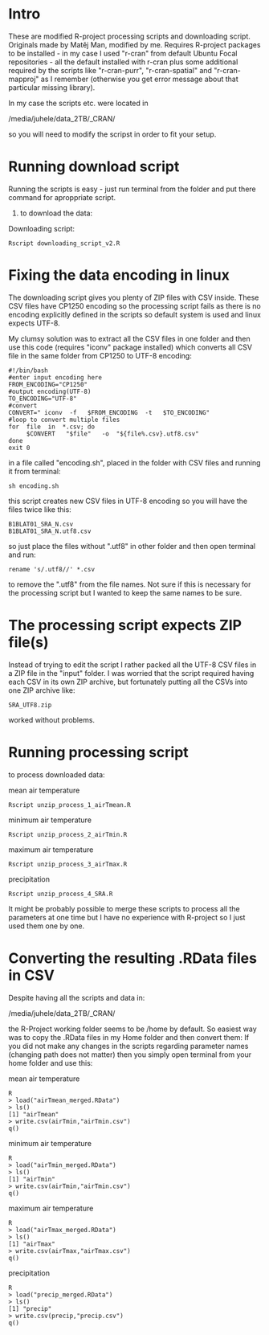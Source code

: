 # Intro

These are modified R-project processing scripts and downloading script. Originals made by Matěj Man, modified by me.
Requires R-project packages to be installed - in my case I used "r-cran" from default Ubuntu Focal repositories - all the default installed with r-cran plus some additional required by the scripts like "r-cran-purr", "r-cran-spatial" and "r-cran-mapproj" as I remember (otherwise you get error message about that particular missing library).

In my case the scripts etc. were located in 

/media/juhele/data_2TB/_CRAN/ 

so you will need to modify the scripst in order to fit your setup.

# Running download script

Running the scripts is easy - just run terminal from the folder and put there command for aproppriate script.
1) to download the data:

Downloading script:
```
Rscript downloading_script_v2.R
```
# Fixing the data encoding in linux

The downloading script gives you plenty of ZIP files with CSV inside. These CSV files have CP1250 encoding so the processing script fails as there is no encoding explicitly defined in the scripts so default system is used and linux expects UTF-8.

My clumsy solution was to extract all the CSV files in one folder and then use this code (requires "iconv" package installed) which converts all CSV file in the same folder from CP1250 to UTF-8 encoding:
```
#!/bin/bash
#enter input encoding here
FROM_ENCODING="CP1250"
#output encoding(UTF-8)
TO_ENCODING="UTF-8"
#convert
CONVERT=" iconv  -f   $FROM_ENCODING  -t   $TO_ENCODING"
#loop to convert multiple files 
for  file  in  *.csv; do
     $CONVERT   "$file"   -o  "${file%.csv}.utf8.csv"
done
exit 0
```
in a file called "encoding.sh", placed in the folder with CSV files and running it from terminal:

```
sh encoding.sh
```
this script creates new CSV files in UTF-8 encoding so you will have the files twice like this:

```
B1BLAT01_SRA_N.csv
B1BLAT01_SRA_N.utf8.csv
```
so just place the files without ".utf8" in other folder and then open terminal and run:
```
rename 's/.utf8//' *.csv
```
to remove the  ".utf8" from the file names. Not sure if this is necessary for the processing script but I wanted to keep the same names to be sure.

# The processing script expects ZIP file(s)

Instead of trying to edit the script I rather packed all the UTF-8 CSV files in a ZIP file in the "input" folder.
I was worried that the script required having each CSV in its own ZIP archive, but fortunately putting all the CSVs into one ZIP archive like:

```
SRA_UTF8.zip
```
worked without problems.


# Running processing script

to process downloaded data:

mean air temperature
```
Rscript unzip_process_1_airTmean.R
```

minimum air temperature
```
Rscript unzip_process_2_airTmin.R
```

maximum air temperature
```
Rscript unzip_process_3_airTmax.R
```

precipitation
```
Rscript unzip_process_4_SRA.R
```

It might be probably possible to merge these scripts to process all the parameters at one time but I have no experience with R-project so I just used them one by one.

# Converting the resulting .RData files in CSV

Despite having all the scripts and data in: 

/media/juhele/data_2TB/_CRAN/ 

the R-Project working folder seems to be /home by default. So easiest way was to copy the .RData files in my Home folder and then convert them:
If you did not make any changes in the scripts regarding parameter names (changing path does not matter) then you simply open terminal from your home folder and use this:

mean air temperature
```
R
> load("airTmean_merged.RData")
> ls()
[1] "airTmean"
> write.csv(airTmin,"airTmin.csv") 
q()
```

minimum air temperature
```
R
> load("airTmin_merged.RData")
> ls()
[1] "airTmin"
> write.csv(airTmin,"airTmin.csv") 
q()
```

maximum air temperature
```
R
> load("airTmax_merged.RData")
> ls()
[1] "airTmax"
> write.csv(airTmax,"airTmax.csv") 
q()
```

precipitation
```
R
> load("precip_merged.RData")
> ls()
[1] "precip"
> write.csv(precip,"precip.csv") 
q()
```
  

